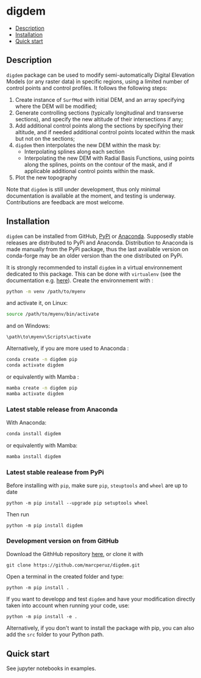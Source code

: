 # digdem

- [Description](#description)
- [Installation](#installation)
- [Quick start](#quick-start)
  
## Description <a name="description"></a>

`digdem` package can be used to modify semi-automatically Digital Elevation Models (or any raster data) in specific regions, using a limited number of
control points and control profiles. It follows the following steps:

1. Create instance of `SurfMod` with initial DEM, and an array specifying where the DEM will be modified;
2. Generate controlling sections (typically longitudinal and transverse sections), and specify the new altitude of their intersections if any;
3. Add additional control points along the sections by specifying their altitude, and if needed additional control points located within the mask but not on the sections;
4. `digdem` then interpolates the new DEM within the mask by:
   - Interpolating splines along each section
   - Interpolating the new DEM with Radial Basis Functions, using points along the splines, points on the contour of the mask, and if applicable additional control points within the mask.
5. Plot the new topography

Note that `digdem` is still under development, thus only minimal documentation is available at the moment, and testing is underway.
Contributions are feedback are most welcome. 

## Installation <a name="installation"></a>

`digdem` can be installed from GitHub, [PyPi](https://pypi.org/project/digdem/) or [Anaconda](https://anaconda.org/conda-forge/digdem). Supposedly stable releases are distributed to PyPi and Anaconda. Distribution to Anaconda is made manually from the PyPi package, thus the last available version on conda-forge may be an older version than the one distributed on PyPi. 

It is strongly recommended to install `digdem` in a virtual environnement dedicated to this package. This can be done with `virtualenv`
(see the documentation e.g. [here](https://packaging.python.org/en/latest/guides/installing-using-pip-and-virtual-environments/)).
Create the environnement with :

```bash
python -m venv /path/to/myenv
```

and activate it, on Linux:

```bash
source /path/to/myenv/bin/activate
```

and on Windows:

```cmd.exe
\path\to\myenv\Scripts\activate
```

Alternatively, if you are more used to Anaconda :

```bash
conda create -n digdem pip
conda activate digdem
```

or equivalently with Mamba :

```bash
mamba create -n digdem pip
mamba activate digdem
```
### Latest stable release from Anaconda

With Anaconda:

```bash
conda install digdem
```

or equivalently with Mamba: 

```bash
mamba install digdem
```

### Latest stable realease from PyPi <a name="pypi-install"></a>

Before installing with `pip`, make sure `pip`, `steuptools` and `wheel` are up to date

```
python -m pip install --upgrade pip setuptools wheel
```

Then run

```
python -m pip install digdem
```

### Development version on from GitHub <a name="source-install"></a>

Download the GithHub repository [here](https://github.com/marcperuz/digdem), or clone it with

```
git clone https://github.com/marcperuz/digdem.git
```

Open a terminal in the created folder and type:

```
python -m pip install .
```

If you want to developp and test `digdem` and have your modification directly taken into account when running your code, use:

```
python -m pip install -e .
```

Alternatively, if you don't want to install the package with pip, you can also add the `src` folder to your Python path.

## Quick start <a name="quick-start"></a>

See jupyter notebooks in examples.
